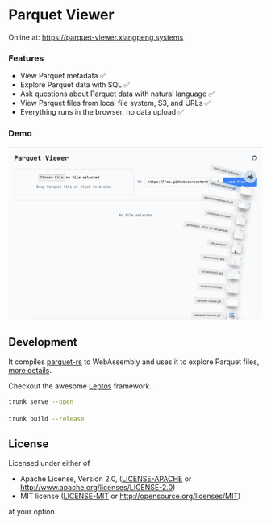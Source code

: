 # Parquet Viewer

Online at: https://parquet-viewer.xiangpeng.systems

### Features

- View Parquet metadata ✅
- Explore Parquet data with SQL ✅
- Ask questions about Parquet data with natural language ✅
- View Parquet files from local file system, S3, and URLs ✅
- Everything runs in the browser, no data upload ✅

### Demo

![screenshot](doc/parquet-viewer.gif)



## Development

It compiles [parquet-rs](https://github.com/apache/arrow-rs) to WebAssembly and uses it to explore Parquet files, [more details](https://blog.haoxp.xyz/posts/parquet-viewer/).


Checkout the awesome [Leptos](https://github.com/leptos-rs/leptos) framework.

```bash
trunk serve --open

trunk build --release
```

## License

Licensed under either of

 * Apache License, Version 2.0, ([LICENSE-APACHE](LICENSE-APACHE) or http://www.apache.org/licenses/LICENSE-2.0)
 * MIT license ([LICENSE-MIT](LICENSE-MIT) or http://opensource.org/licenses/MIT)

at your option.

